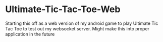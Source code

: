 # Ultimate-Tic-Tac-Toe-Web
Starting this off as a web version of my android game to play Ultimate Tic Tac Toe to test out my websocket server. Might make this into proper application in the future
